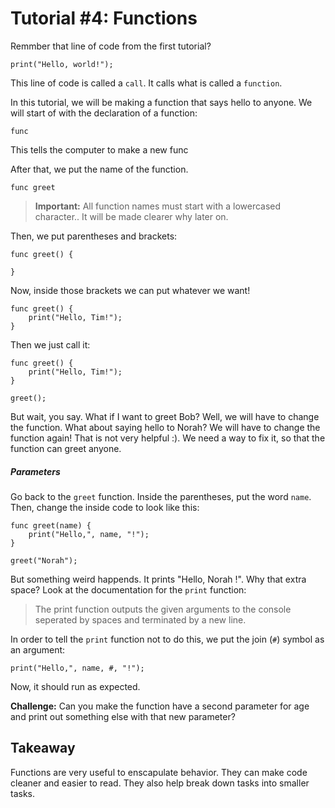 # Tutorial #4: Functions

Remmber that line of code from the first tutorial?

```
print("Hello, world!");
```

This line of code is called a `call`. It calls what is called a `function`.

In this tutorial, we will be making a function that says hello to anyone. We will start of with the declaration of a function:

```
func
```

This tells the computer to make a new func

After that, we put the name of the function.

```
func greet
```

> **Important:** All function names must start with a lowercased character.. It will be made clearer why later on.

Then, we put parentheses and brackets:

```
func greet() {

}
```

Now, inside those brackets we can put whatever we want!

```
func greet() {
    print("Hello, Tim!");
}
```

Then we just call it:

```
func greet() {
    print("Hello, Tim!");
}

greet();
```

But wait, you say. What if I want to greet Bob? Well, we will have to change the function. What about saying hello to Norah? We will have to change the function again! That is not very helpful :). We need a way to fix it, so that the function can greet anyone.

##### Parameters

Go back to the `greet` function. Inside the parentheses, put the word `name`. Then, change the inside code to look like this:

```
func greet(name) {
    print("Hello,", name, "!");
}

greet("Norah");
```

But something weird happends. It prints "Hello, Norah !". Why that extra space? Look at the documentation for the `print` function:

> The print function outputs the given arguments to the console seperated by spaces and terminated by a new line.

In order to tell the `print` function not to do this, we put the join (`#`) symbol as an argument:

```
print("Hello,", name, #, "!");
```

Now, it should run as expected.

**Challenge:** Can you make the function have a second parameter for age and print out something else with that new parameter?

## Takeaway

Functions are very useful to enscapulate behavior. They can make code cleaner and easier to read. They also help break down tasks into smaller tasks.
